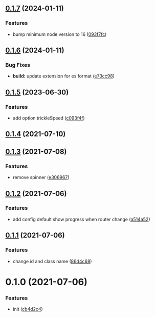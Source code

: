 ## [0.1.7](https://github.com/jambonn/vue-next-progressbar/compare/v0.1.6...v0.1.7) (2024-01-11)


### Features

* bump minimum node version to 16 ([093f7fc](https://github.com/jambonn/vue-next-progressbar/commit/093f7fc292659527630a082aedb37d94025c9684))



## [0.1.6](https://github.com/jambonn/vue-next-progressbar/compare/v0.1.5...v0.1.6) (2024-01-11)


### Bug Fixes

* **build:** update extension for es format ([e73cc98](https://github.com/jambonn/vue-next-progressbar/commit/e73cc9820a5571c347333c98e1b9b0d3fd709387))



## [0.1.5](https://github.com/jambonn/vue-next-progressbar/compare/v0.1.4...v0.1.5) (2023-06-30)


### Features

* add option trickleSpeed ([c093f4f](https://github.com/jambonn/vue-next-progressbar/commit/c093f4f9d5d36cebf827bdff6c8c012c7cae27b4))



## [0.1.4](https://github.com/jambonn/vue-next-progressbar/compare/v0.1.3...v0.1.4) (2021-07-10)



## [0.1.3](https://github.com/jambonn/vue-next-progressbar/compare/v0.1.2...v0.1.3) (2021-07-08)


### Features

* remove spinner ([e306967](https://github.com/jambonn/vue-next-progressbar/commit/e306967fe2198ee916a8f5d735a23c2f02541fde))



## [0.1.2](https://github.com/jambonn/vue-next-progressbar/compare/v0.1.1...v0.1.2) (2021-07-06)


### Features

* add config default show progress when router change ([a514a52](https://github.com/jambonn/vue-next-progressbar/commit/a514a52125e6c5f0ad9cfbe76e6cf28557bcd199))



## [0.1.1](https://github.com/jambonn/vue-next-progressbar/compare/v0.1.0...v0.1.1) (2021-07-06)


### Features

* change id and class name ([86d4c68](https://github.com/jambonn/vue-next-progressbar/commit/86d4c6822af7e2af3ede116737026ca6e9718e50))



# 0.1.0 (2021-07-06)


### Features

* init ([cb4d2c4](https://github.com/jambonn/vue-next-progressbar/commit/cb4d2c45b9e7bd8d92ed095e299817addf5e3c8b))



